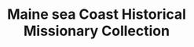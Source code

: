 ---
layout: repo
title: "Maine sea Coast Historical Missionary Collection"
id: 2349
permalink: repos/2349/
---